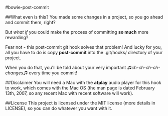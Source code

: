 #bowie-post-commit

##What even is this?
You made some changes in a project, so you go ahead and commit them, right?

But *what if* you could make the process of committing **so much** more rewarding?

Fear not - this post-commit git hook solves that problem! And lucky for you, all you have to do is copy **post-commit** into the .git/hooks/ directory of your project.

When you do that, you'll be told about your very important ♫*ch-ch-ch-ch-changes*♫ every time you commit!


##Disclaimer
You will need a Mac with the **afplay** audio player for this hook to work, which comes with the Mac OS (the man page is dated February 13th, 2007, so any recent Mac with recent software will work).


##License
This project is licensed under the MIT license (more details in LICENSE), so you can do whatever you want with it.
